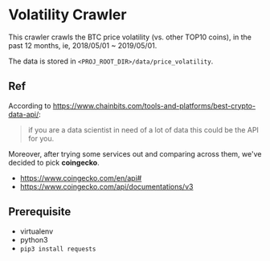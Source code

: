 # Volatility Crawler
This crawler crawls the BTC price volatility (vs. other TOP10 coins), in the past 12 months, ie, 2018/05/01 ~ 2019/05/01.

The data is stored in `<PROJ_ROOT_DIR>/data/price_volatility`.

## Ref
According to https://www.chainbits.com/tools-and-platforms/best-crypto-data-api/:
> if you are a data scientist in need of a lot of data this could be the API for you.

Moreover, after trying some services out and comparing across them, we've decided to pick __coingecko__.

+ https://www.coingecko.com/en/api#
+ https://www.coingecko.com/api/documentations/v3


## Prerequisite
+ virtualenv
+ python3
+ `pip3 install requests`